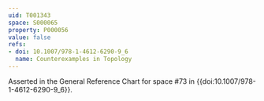 ```yaml
---
uid: T001343
space: S000065
property: P000056
value: false
refs:
- doi: 10.1007/978-1-4612-6290-9_6
  name: Counterexamples in Topology
---
```


Asserted in the General Reference Chart for space #73 in
{{doi:10.1007/978-1-4612-6290-9_6}}.
